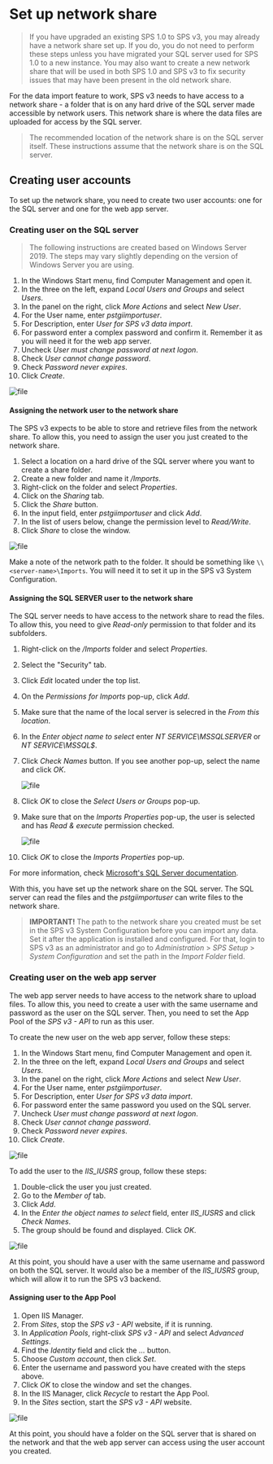 # Set up network share

> If you have upgraded an existing SPS 1.0 to SPS v3, you may already have a network share
set up. If you do, you do not need to perform these steps unless you have migrated your SQL
server used for SPS 1.0 to a new instance. You may also want to create a new network share
that will be used in both SPS 1.0 and SPS v3 to fix security issues that may have been present
in the old network share.

For the data import feature to work, SPS v3 needs to have access to a network share - a folder 
that is on any hard drive of the SQL server made accessible by network users. This network share
is where the data files are uploaded for access by the SQL server.

> The recommended location of the network share is on the SQL server itself. These
instructions assume that the network share is on the SQL server.

## Creating user accounts

To set up the network share, you need to create two user accounts: one for the SQL server
and one for the web app server.

### Creating user on the SQL server

> The following instructions are created based on Windows Server 2019. The steps may vary
slightly depending on the version of Windows Server you are using.

1. In the Windows Start menu, find Computer Management and open it.
1. In the three on the left, expand *Local Users and Groups* and select *Users*.
1. In the panel on the right, click *More Actions* and select *New User*.
1. For the User name, enter *pstgiimportuser*.
1. For Description, enter *User for SPS v3 data import*.
1. For password enter a complex password and confirm it. Remember it as you will need it for the web app server.
1. Uncheck *User must change password at next logon*.
1. Check *User cannot change password*.
1. Check *Password never expires*.
1. Click *Create*.

![file](./pictures/installation-create-user.jpg "Create user")

#### Assigning the network user to the network share

The SPS v3 expects to be able to store and retrieve files from the network share. To allow
this, you need to assign the user you just created to the network share.

1. Select a location on a hard drive of the SQL server where you want to create a share folder.
1. Create a new folder and name it */Imports*.
1. Right-click on the folder and select *Properties*.
1. Click on the *Sharing* tab.
1. Click the *Share* button.
1. In the input field, enter *pstgiimportuser* and click *Add*.
1. In the list of users below, change the permission level to *Read/Write*.
1. Click *Share* to close the window.

![file](./pictures/installation-newtork-share.jpg "Share folder")

Make a note of the network path to the folder. It should be something like `\\<server-name>\Imports`.
You will need it to set it up in the SPS v3 System Configuration.

#### Assigning the SQL SERVER user to the network share

The SQL server needs to have access to the network share to read the files. To allow this,
you need to give *Read-only* permission to that folder and its subfolders. 

1. Right-click on the */Imports* folder and select *Properties*.
1. Select the "Security" tab.
1. Click *Edit* located under the top list.
1. On the *Permissions for Imports* pop-up, click *Add*.
1. Make sure that the name of the local server is selecred in the *From this location*.
1. In the *Enter object name to select* enter *NT SERVICE\MSSQLSERVER* or *NT SERVICE\MSSQL$<instance-name>*.
1. Click *Check Names* button. If you see another pop-up, select the name and click *OK*.

    ![file](./pictures/installation-newtork-share-select-user.jpg "Share folder")

1. Click *OK* to close the *Select Users or Groups* pop-up.
1. Make sure that on the *Imports Properties* pop-up, the user is selected and has *Read & execute* permission checked.

    ![file](./pictures/installation-newtork-share-set-permissions.jpg "Share folder")

1. Click *OK* to close the *Imports Properties* pop-up.

For more information, check [Microsoft's SQL Server documentation](https://learn.microsoft.com/en-us/sql/database-engine/configure-windows/configure-file-system-permissions-for-database-engine-access).

With this, you have set up the network share on the SQL server. The SQL server can read the files
and the *pstgiimportuser* can write files to the network share.

> **IMPORTANT!**
> The path to the network share you created must be set in the SPS v3 System Configuration before 
you can import any data. Set it after the application is installed and configured. For that, login 
to SPS v3 as an administrator and go to *Administration* > *SPS Setup* > *System Configuration* and 
set the path in the *Import Folder* field.

### Creating user on the web app server

The web app server needs to have access to the network share to upload files. To allow this,
you need to create a user with the same username and password as the user on the SQL server.
Then, you need to set the App Pool of the *SPS v3 - API* to run as this user.

To create the new user on the web app server, follow these steps:

1. In the Windows Start menu, find Computer Management and open it.
1. In the three on the left, expand *Local Users and Groups* and select *Users*.
1. In the panel on the right, click *More Actions* and select *New User*.
1. For the User name, enter *pstgiimportuser*.
1. For Description, enter *User for SPS v3 data import*.
1. For password enter the same password you used on the SQL server.
1. Uncheck *User must change password at next logon*.
1. Check *User cannot change password*.
1. Check *Password never expires*.
1. Click *Create*.

![file](./pictures/installation-create-user.jpg "Create user")

To add the user to the *IIS_IUSRS* group, follow these steps:

1. Double-click the user you just created.
1. Go to the *Member of* tab.
1. Click *Add*.
1. In the *Enter the object names to select* field, enter *IIS_IUSRS* and click *Check Names*.
1. The group should be found and displayed. Click *OK*.

![file](./pictures/installation-add-user-to-group.jpg "Add to group")

At this point, you should have a user with the same username and password on both the SQL server.
It would also be a member of the *IIS_IUSRS* group, which will allow it to run the SPS v3 backend.

#### Assigning user to the App Pool

1. Open IIS Manager.
1. From *Sites*, stop the *SPS v3 - API* website, if it is running.
1. In *Application Pools*, right-clixk *SPS v3 - API* and select *Advanced Settings*.
1. Find the *Identity* field and click the *...* button.
1. Choose *Custom account*, then click *Set*.
1. Enter the username and password you have created with the steps above.
1. Click *OK* to close the window and set the changes.
1. In the IIS Manager, click *Recycle* to restart the App Pool.
1. In the *Sites* section, start the *SPS v3 - API* website.

![file](./pictures/installation-iis-app-pool-set-credentials.jpg "Set App Pool credentials")

At this point, you should have a folder on the SQL server that is shared on the network 
and that the web app server can access using the user account you created.


